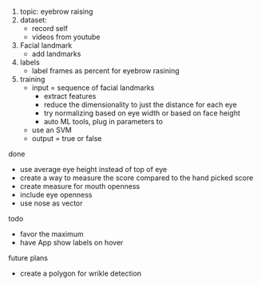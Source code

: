 1. topic: eyebrow raising
2. dataset:
   - record self
   - videos from youtube
3. Facial landmark
   -  add landmarks
4. labels
   - label frames as percent for eyebrow rasining
5. training
   - input = sequence of facial landmarks 
     - extract features
     - reduce the dimensionality to just the distance for each eye
     - try normalizing based on eye width or based on face height
     - auto ML tools, plug in parameters to
   - use an SVM 
   - output = true or false


done
- use average eye height instead of top of eye
- create a way to measure the score compared to the hand picked score
- create measure for mouth openness
- include eye openness
- use nose as vector

todo
- favor the maximum
- have App show labels on hover

future plans
- create a polygon for wrikle detection 